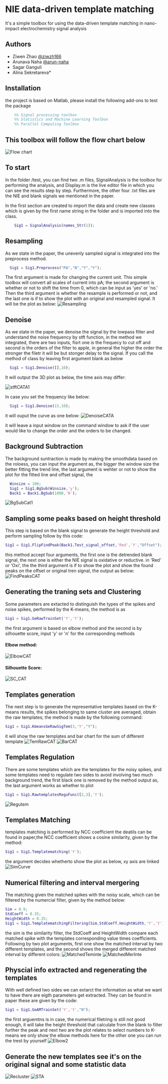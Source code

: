 
# NIE data-driven template matching 

It's a simple toolbox for using the data-driven template matching in nano-impact electrochemistry signal analysis




## Authors

- Ziwen Zhao [@ziwzh166](https://github.com/ziwzh166)
- Arunava Naha [@arun-naha](https://github.com/arun-naha)
- Sagar Ganguli
- Alina Sekretareva*


## Installation

the project is based on Matlab, please install the following add-ons to test the package 

```matlab
    %% Signal processing toolbox
    %% Statistics and Machine Learning Toolbox
    %% Parallel Computing Toolbox
```
    
## This toolbox will follow the flow chart below

![Flow chart](https://user-images.githubusercontent.com/100134089/224944354-9ec909b2-6663-45c2-b86c-1dfd22031aa9.svg)



###
## To start

In the folder /test, you can find two .m files, SignalAnalysis is the toolbox for performing the analysis, and Display.m is the live editor file in which you can see the results step by step. Furthermore, the other four .txt files are the NIE and blank signals we mentioned in the paper.

In the first section are created to import the data and create new classes
which is given by the first name string in the folder and is imported into the class.

```matlab
    Sig1 = SignalAnalysis(names_Str(1));
```

## Resampling 

As we state in the paper, the unevenly sampled signal is integrated into the preprocess method.

```matlab
  Sig1 = Sig1.Preprocess("PA","N","Y","Y");
```

The first argument is made for changing the current unit. This simple toolbox will convert all scales of current into pA; the second argument is whether or not to shift the time from 0, which can be input as 'yes' or 'no.' Then the third argument is whether the resample is performed or not, and the last one is if to show the plot with an original and resampled signal. 
It will be the plot as below: 
![Resampling](https://user-images.githubusercontent.com/100134089/224944121-91084fef-a1f0-4e92-b4d2-900f48043e30.svg)

## Denoise 

As we state in the paper, we denoise the signal by the lowpass filter and understand the noise frequency by stft function, in the method we integrated,
there are two inputs, fisrt one is the frequecy to cut off and second is the orders of the filter to apple, in general the higher the order the stronger the filetr it will be but stonger delay to the signal. If you call the method of class by leaving first argument blank as below 

```matlab
  Sig1 = Sig1.Denoise([],10);
```
It will output the 3D plot as below, the time axis may differ:

![stftCATA1](https://user-images.githubusercontent.com/100134089/224954832-f8a181a1-0020-407c-a0c7-f6e5dad1f0d2.svg)

In case you set the frequency like below: 

```matlab
  Sig1 = Sig1.Denoise(15,10);
```
it will ouput the curve as one below:
![DenoiseCATA](https://user-images.githubusercontent.com/100134089/224957690-a83e87b4-bb0b-4373-a720-10b8a3be4b18.svg)

it will leave a input window on the command window to ask if the user would like to change the order and the orders to be changed.

## Background Subtraction 
The background suntraction is made by making the smoothdata based on the roloess, you can input the argument as, the bigger the window size the better fitting the trend line, the last argument is wehter or not to show the plot for the fitted line and offset signal, the 

```matlab
  Winsize = 100;
  Sig1 = Sig1.BgSub(Winsize,'y');
  Back1 = Back1.BgSub(1000,'N');
```
![BgSubCat1](https://user-images.githubusercontent.com/100134089/224961351-3191704a-ea74-41f8-b866-184037d515aa.svg)

## Sampling some peaks based on height threshold 
This step is based on the blank signal to generate the height threshold and perform sampling follow by this code:

```matlab
Sig1 = Sig1.FlipFindPeak(Back1.Test_signal_offset,'Red','Y',"Offset"); 
```
this method accept four arguments, the first one is the detrended blank signal, the next one is either the NIE signal is oxidative or reductive. in 'Red' or 'Oxi', the the third argument is if to show the plot and show the found peaks on the offset or original tren signal, the output as below:
![FindPeaksCAT](https://user-images.githubusercontent.com/100134089/224968188-8bab673a-283b-4c9e-990f-4a18a26fb868.svg)

## Generating the traning sets and Clustering 

Some parameters are extacted to distinguish the types of the spikes and noise spikes, performed by the K-means, the method is as 

```matlab
Sig1 = Sig1.GeRawTrainSet('Y','Y');
```
the first argument is based on elbow method and the second is by silhouette score, input 'y' or 'n' for the corresponding methods 
#### Elbow method:
![ElbowCAT](https://user-images.githubusercontent.com/100134089/224988058-98917542-1926-47d3-aefd-f1bb2a75ce32.svg)


#### Silhouette Score:
![SC_CAT](https://user-images.githubusercontent.com/100134089/224986902-edcbbe18-0032-42e8-a6cf-07d80d376b41.svg)


## Templates generation
The next step is to generate the representative templates based on the K-means results, the spikes belonging to same cluster are averaged, obtain the raw templates; the method is made by the following command:
```matlab
Sig1 = Sig1.KmeansGeRawSigTem(3,'Y',"Y");
```
it will show the raw templates and bar chart for the sum of different template
![TemRawCAT](https://user-images.githubusercontent.com/100134089/224986136-49ab4ef3-6b7f-46ba-88df-ae843e7fe360.svg)
![BarCAT](https://user-images.githubusercontent.com/100134089/224989387-41b8a0a0-6ba9-401f-b0e7-9ffc79e0acf9.svg)

## Templates Regulation
There are some templates which are the templates for the noisy spikes, and some templates need to regulate two sides to avoid involving two much background trend, the first black one is removed by the method output as, the last argument works as whether to plot 
```matlab
Sig1 = Sig1.RawtemplatesReguFunc([2,3],'Y');
```
![Regutem](https://user-images.githubusercontent.com/100134089/224990028-70f0515b-8e6c-48ab-9137-b300eacfd2d7.svg)

## Templates Matching 
templates matching is performed by NCC coefficient the deatils can be found in paper,the NCC coefficient shows a cosine similarity, given by the method:
```matlab
Sig1 = Sig1.Templatematching('Y');
```
the argument decides whetherto show the plot as below, xy axis are linked 
![SimCurve](https://user-images.githubusercontent.com/100134089/224991829-1b20b68b-26f0-4990-b84c-8269cdb2fa37.svg)

## Numerical filtering and interval mergering 
The matching given the matched spikes with the noisy scale, which can be filtered by the numercial filter, given by the method below:
```matlab
Sim = 0.9;
StdCoeff = 0.35;
HeightWidth = 0.35;
Sig1 = Sig1.TemplatematchingFiltering(Sim,StdCoeff,HeightWidth,'Y','Y');
```
the sim is the similarity filter, the StdCoeff and HeightWidth compare each matched spike with the templates corresponding value times coefficients. Following by two plot arguments, first one show the matched interval by two different templates, and the second shows the merged different matched interval by different colors:
![MatchedTeminte](https://user-images.githubusercontent.com/100134089/224993990-5aa9a6f1-ed88-43d6-808c-d4ea28757ad9.svg)
![MatchedMerInte](https://user-images.githubusercontent.com/100134089/224994486-4957a062-d34b-45d3-92b2-a4b0d403ec5e.svg)

## Physcial info extracted and regenerating the templates
With well defined two sides we can extarct the information as what we want to have there are eigth parameters get extracted. They can be found in paper
these are given by the code: 
```matlab
Sig1 = Sig1.GeAMTrainSet('Y','Y',"N");
```
the first arguemtns is in case, the numerical filetring is still not good enough, it will take the height threshold that calculate from the blank to filter further the peak and next two are the plot relates to select numbers to K-means we only show the elbow methods here for the other one you can run the trest by yourself
![Elbow2](https://user-images.githubusercontent.com/100134089/225002860-d110a05c-4e00-4e59-a475-ecd4df06687f.svg)

## Generate the new templates see it's on the original signal and some statistic data
![Recluster](https://user-images.githubusercontent.com/100134089/225004286-c07e9bc2-ebbb-4506-85ab-c75cb30980ce.svg)
![STA](https://user-images.githubusercontent.com/100134089/225004251-b02828cc-76f6-4936-a4ae-5bfbdaacf8c5.svg)
